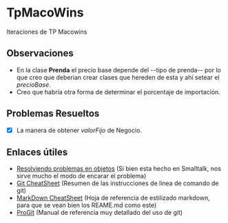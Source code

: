 # TpMacoWins
Iteraciones de TP Macowins

## Observaciones
* En la clase **Prenda** el precio base depende del --tipo de prenda-- por lo que creo que deberian crear clases que hereden de esta y ahí setear el _precioBase_.
* Creo que habría otra forma de determinar el porcentaje de importación.

## Problemas Resueltos
- [x] La manera de obtener _valorFijo_ de Negocio.

## Enlaces útiles
* [Resolviendo problemas en objetos](http://pdep.com.ar/material/apuntes/clases-sabado-a-la-manana/Objetos_Modulo07_ResolucionEjercicio.pdf) (Si bien esta hecho en Smalltalk, nos sirve mucho el modo de encarar el problema)
* [Git CheatSheet](https://training.github.com/kit/downloads/es/github-git-cheat-sheet.pdf) (Resumen de las instrucciones de linea de comando de git)
* [MarkDown CheatSheet](https://guides.github.com/pdfs/markdown-cheatsheet-online.pdf) (Hoja de referencia de estilizado markdown, para que se vean bien los REAME.md como este)
* [ProGit](https://progit2.s3.amazonaws.com/en/2016-03-22-f3531/progit-en.1084.pdf) (Manual de referencia muy detallado del uso de git)
